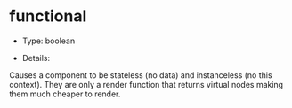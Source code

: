 # functional

* Type: boolean

* Details:

Causes a component to be stateless (no data) and instanceless (no this context). They are only a render function that returns virtual nodes making them much cheaper to render.
